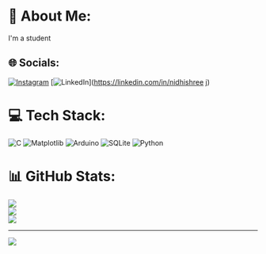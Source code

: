 # 💫 About Me:
I'm a student


## 🌐 Socials:
[![Instagram](https://img.shields.io/badge/Instagram-%23E4405F.svg?logo=Instagram&logoColor=white)](https://instagram.com/__nidh_iii__) [![LinkedIn](https://img.shields.io/badge/LinkedIn-%230077B5.svg?logo=linkedin&logoColor=white)](https://linkedin.com/in/nidhishree j) 

# 💻 Tech Stack:
![C](https://img.shields.io/badge/c-%2300599C.svg?style=flat-square&logo=c&logoColor=white) ![Matplotlib](https://img.shields.io/badge/Matplotlib-%23ffffff.svg?style=flat-square&logo=Matplotlib&logoColor=black) ![Arduino](https://img.shields.io/badge/-Arduino-00979D?style=flat-square&logo=Arduino&logoColor=white) ![SQLite](https://img.shields.io/badge/sqlite-%2307405e.svg?style=flat-square&logo=sqlite&logoColor=white) ![Python](https://img.shields.io/badge/python-3670A0?style=flat-square&logo=python&logoColor=ffdd54)
# 📊 GitHub Stats:
![](https://github-readme-stats.vercel.app/api?username=NIDHI453&theme=dark&hide_border=false&include_all_commits=false&count_private=false)<br/>
![](https://github-readme-streak-stats.herokuapp.com/?user=NIDHI453&theme=dark&hide_border=false)<br/>
![](https://github-readme-stats.vercel.app/api/top-langs/?username=NIDHI453&theme=dark&hide_border=false&include_all_commits=false&count_private=false&layout=compact)

---
[![](https://visitcount.itsvg.in/api?id=NIDHI453&icon=0&color=0)](https://visitcount.itsvg.in)

<!-- Proudly created with GPRM ( https://gprm.itsvg.in ) -->
